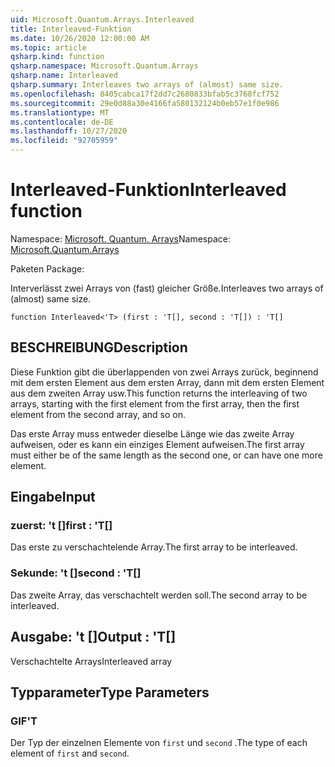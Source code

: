 ```yaml
---
uid: Microsoft.Quantum.Arrays.Interleaved
title: Interleaved-Funktion
ms.date: 10/26/2020 12:00:00 AM
ms.topic: article
qsharp.kind: function
qsharp.namespace: Microsoft.Quantum.Arrays
qsharp.name: Interleaved
qsharp.summary: Interleaves two arrays of (almost) same size.
ms.openlocfilehash: 8405cabca17f2dd7c2680833bfab5c3768fcf752
ms.sourcegitcommit: 29e0d88a30e4166fa580132124b0eb57e1f0e986
ms.translationtype: MT
ms.contentlocale: de-DE
ms.lasthandoff: 10/27/2020
ms.locfileid: "92705959"
---
```

# <a name="interleaved-function"></a><span data-ttu-id="dd28a-102">Interleaved-Funktion</span><span class="sxs-lookup"><span data-stu-id="dd28a-102">Interleaved function</span></span>

<span data-ttu-id="dd28a-103">Namespace: [Microsoft. Quantum. Arrays](xref:Microsoft.Quantum.Arrays)</span><span class="sxs-lookup"><span data-stu-id="dd28a-103">Namespace: [Microsoft.Quantum.Arrays](xref:Microsoft.Quantum.Arrays)</span></span>

<span data-ttu-id="dd28a-104">Paketen [](https://nuget.org/packages/)</span><span class="sxs-lookup"><span data-stu-id="dd28a-104">Package: [](https://nuget.org/packages/)</span></span>


<span data-ttu-id="dd28a-105">Interverlässt zwei Arrays von (fast) gleicher Größe.</span><span class="sxs-lookup"><span data-stu-id="dd28a-105">Interleaves two arrays of (almost) same size.</span></span>

```qsharp
function Interleaved<'T> (first : 'T[], second : 'T[]) : 'T[]
```


## <a name="description"></a><span data-ttu-id="dd28a-106">BESCHREIBUNG</span><span class="sxs-lookup"><span data-stu-id="dd28a-106">Description</span></span>

<span data-ttu-id="dd28a-107">Diese Funktion gibt die überlappenden von zwei Arrays zurück, beginnend mit dem ersten Element aus dem ersten Array, dann mit dem ersten Element aus dem zweiten Array usw.</span><span class="sxs-lookup"><span data-stu-id="dd28a-107">This function returns the interleaving of two arrays, starting with the first element from the first array, then the first element from the second array, and so on.</span></span>

<span data-ttu-id="dd28a-108">Das erste Array muss entweder dieselbe Länge wie das zweite Array aufweisen, oder es kann ein einziges Element aufweisen.</span><span class="sxs-lookup"><span data-stu-id="dd28a-108">The first array must either be of the same length as the second one, or can have one more element.</span></span>

## <a name="input"></a><span data-ttu-id="dd28a-109">Eingabe</span><span class="sxs-lookup"><span data-stu-id="dd28a-109">Input</span></span>

### <a name="first--t"></a><span data-ttu-id="dd28a-110">zuerst: 't []</span><span class="sxs-lookup"><span data-stu-id="dd28a-110">first : 'T[]</span></span>

<span data-ttu-id="dd28a-111">Das erste zu verschachtelende Array.</span><span class="sxs-lookup"><span data-stu-id="dd28a-111">The first array to be interleaved.</span></span>


### <a name="second--t"></a><span data-ttu-id="dd28a-112">Sekunde: 't []</span><span class="sxs-lookup"><span data-stu-id="dd28a-112">second : 'T[]</span></span>

<span data-ttu-id="dd28a-113">Das zweite Array, das verschachtelt werden soll.</span><span class="sxs-lookup"><span data-stu-id="dd28a-113">The second array to be interleaved.</span></span>



## <a name="output--t"></a><span data-ttu-id="dd28a-114">Ausgabe: 't []</span><span class="sxs-lookup"><span data-stu-id="dd28a-114">Output : 'T[]</span></span>

<span data-ttu-id="dd28a-115">Verschachtelte Arrays</span><span class="sxs-lookup"><span data-stu-id="dd28a-115">Interleaved array</span></span>

## <a name="type-parameters"></a><span data-ttu-id="dd28a-116">Typparameter</span><span class="sxs-lookup"><span data-stu-id="dd28a-116">Type Parameters</span></span>

### <a name="t"></a><span data-ttu-id="dd28a-117">GIF</span><span class="sxs-lookup"><span data-stu-id="dd28a-117">'T</span></span>

<span data-ttu-id="dd28a-118">Der Typ der einzelnen Elemente von `first` und `second` .</span><span class="sxs-lookup"><span data-stu-id="dd28a-118">The type of each element of `first` and `second`.</span></span>